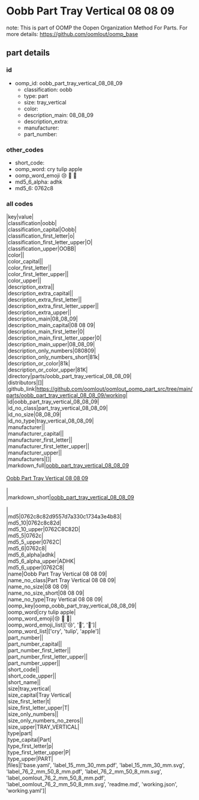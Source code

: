 # Oobb Part Tray Vertical 08 08 09  

note: This is part of OOMP the Oopen Organization Method For Parts. For more details: https://github.com/oomlout/oomp_base

##  part details





### id
* oomp_id: oobb_part_tray_vertical_08_08_09
  * classification: oobb
  * type: part
  * size: tray_vertical
  * color: 
  * description_main: 08_08_09
  * description_extra: 
  * manufacturer: 
  * part_number: 

### other_codes
* short_code: 
* oomp_word: cry tulip apple
* oomp_word_emoji :cry: :tulip: :apple:
* md5_6_alpha: adhk
* md5_6: 0762c8

### all codes 
|key|value|  
|classification|oobb|  
|classification_capital|Oobb|  
|classification_first_letter|o|  
|classification_first_letter_upper|O|  
|classification_upper|OOBB|  
|color||  
|color_capital||  
|color_first_letter||  
|color_first_letter_upper||  
|color_upper||  
|description_extra||  
|description_extra_capital||  
|description_extra_first_letter||  
|description_extra_first_letter_upper||  
|description_extra_upper||  
|description_main|08_08_09|  
|description_main_capital|08 08 09|  
|description_main_first_letter|0|  
|description_main_first_letter_upper|0|  
|description_main_upper|08_08_09|  
|description_only_numbers|080809|  
|description_only_numbers_short|81k|  
|description_or_color|81k|  
|description_or_color_upper|81K|  
|directory|parts/oobb_part_tray_vertical_08_08_09|  
|distributors|[]|  
|github_link|https://github.com/oomlout/oomlout_oomp_part_src/tree/main/parts/oobb_part_tray_vertical_08_08_09/working|  
|id|oobb_part_tray_vertical_08_08_09|  
|id_no_class|part_tray_vertical_08_08_09|  
|id_no_size|08_08_09|  
|id_no_type|tray_vertical_08_08_09|  
|manufacturer||  
|manufacturer_capital||  
|manufacturer_first_letter||  
|manufacturer_first_letter_upper||  
|manufacturer_upper||  
|manufacturers|[]|  
|markdown_full|[oobb_part_tray_vertical_08_08_09](https://github.com/oomlout/oomlout_oomp_part_src/tree/main/parts/oobb_part_tray_vertical_08_08_09/working)<br>[](https://github.com/oomlout/oomlout_oomp_part_src/tree/main/parts/oobb_part_tray_vertical_08_08_09/working)<br>[Oobb Part Tray Vertical 08 08 09](https://github.com/oomlout/oomlout_oomp_part_src/tree/main/parts/oobb_part_tray_vertical_08_08_09/working)<br><br>|  
|markdown_short|[oobb_part_tray_vertical_08_08_09](https://github.com/oomlout/oomlout_oomp_part_src/tree/main/parts/oobb_part_tray_vertical_08_08_09/working)<br><br>|  
|md5|0762c8c82d9557d7a330c1734a3e4b83|  
|md5_10|0762c8c82d|  
|md5_10_upper|0762C8C82D|  
|md5_5|0762c|  
|md5_5_upper|0762C|  
|md5_6|0762c8|  
|md5_6_alpha|adhk|  
|md5_6_alpha_upper|ADHK|  
|md5_6_upper|0762C8|  
|name|Oobb Part Tray Vertical 08 08 09|  
|name_no_class|Part Tray Vertical 08 08 09|  
|name_no_size|08 08 09|  
|name_no_size_short|08 08 09|  
|name_no_type|Tray Vertical 08 08 09|  
|oomp_key|oomp_oobb_part_tray_vertical_08_08_09|  
|oomp_word|cry tulip apple|  
|oomp_word_emoji|:cry: :tulip: :apple:|  
|oomp_word_emoji_list|[':cry:', ':tulip:', ':apple:']|  
|oomp_word_list|['cry', 'tulip', 'apple']|  
|part_number||  
|part_number_capital||  
|part_number_first_letter||  
|part_number_first_letter_upper||  
|part_number_upper||  
|short_code||  
|short_code_upper||  
|short_name||  
|size|tray_vertical|  
|size_capital|Tray Vertical|  
|size_first_letter|t|  
|size_first_letter_upper|T|  
|size_only_numbers||  
|size_only_numbers_no_zeros||  
|size_upper|TRAY_VERTICAL|  
|type|part|  
|type_capital|Part|  
|type_first_letter|p|  
|type_first_letter_upper|P|  
|type_upper|PART|  
|files|['base.yaml', 'label_15_mm_30_mm.pdf', 'label_15_mm_30_mm.svg', 'label_76_2_mm_50_8_mm.pdf', 'label_76_2_mm_50_8_mm.svg', 'label_oomlout_76_2_mm_50_8_mm.pdf', 'label_oomlout_76_2_mm_50_8_mm.svg', 'readme.md', 'working.json', 'working.yaml']|  
